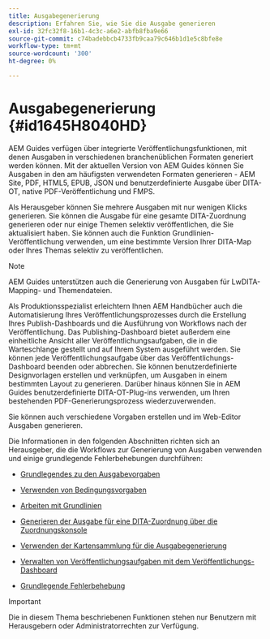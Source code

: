 ```yaml
---
title: Ausgabegenerierung
description: Erfahren Sie, wie Sie die Ausgabe generieren
exl-id: 32fc32f8-16b1-4c3c-a6e2-abfb8fba9e66
source-git-commit: c74badebbcb4733fb9caa79c646b1d1e5c8bfe8e
workflow-type: tm+mt
source-wordcount: '300'
ht-degree: 0%

---
```


# Ausgabegenerierung {#id1645H8040HD}

AEM Guides verfügen über integrierte Veröffentlichungsfunktionen, mit denen Ausgaben in verschiedenen branchenüblichen Formaten generiert werden können. Mit der aktuellen Version von AEM Guides können Sie Ausgaben in den am häufigsten verwendeten Formaten generieren - AEM Site, PDF, HTML5, EPUB, JSON und benutzerdefinierte Ausgabe über DITA-OT, native PDF-Veröffentlichung und FMPS.

Als Herausgeber können Sie mehrere Ausgaben mit nur wenigen Klicks generieren. Sie können die Ausgabe für eine gesamte DITA-Zuordnung generieren oder nur einige Themen selektiv veröffentlichen, die Sie aktualisiert haben. Sie können auch die Funktion Grundlinien-Veröffentlichung verwenden, um eine bestimmte Version Ihrer DITA-Map oder Ihres Themas selektiv zu veröffentlichen.

>[!NOTE]
>
> AEM Guides unterstützen auch die Generierung von Ausgaben für LwDITA-Mapping- und Themendateien.

Als Produktionsspezialist erleichtern Ihnen AEM Handbücher auch die Automatisierung Ihres Veröffentlichungsprozesses durch die Erstellung Ihres Publish-Dashboards und die Ausführung von Workflows nach der Veröffentlichung. Das Publishing-Dashboard bietet außerdem eine einheitliche Ansicht aller Veröffentlichungsaufgaben, die in die Warteschlange gestellt und auf Ihrem System ausgeführt werden. Sie können jede Veröffentlichungsaufgabe über das Veröffentlichungs-Dashboard beenden oder abbrechen. Sie können benutzerdefinierte Designvorlagen erstellen und verknüpfen, um Ausgaben in einem bestimmten Layout zu generieren. Darüber hinaus können Sie in AEM Guides benutzerdefinierte DITA-OT-Plug-ins verwenden, um Ihren bestehenden PDF-Generierungsprozess wiederzuverwenden.

Sie können auch verschiedene Vorgaben erstellen und im Web-Editor Ausgaben generieren.

Die Informationen in den folgenden Abschnitten richten sich an Herausgeber, die die Workflows zur Generierung von Ausgaben verwenden und einige grundlegende Fehlerbehebungen durchführen:

- [Grundlegendes zu den Ausgabevorgaben](generate-output-understand-presets.md#)

- [Verwenden von Bedingungsvorgaben](generate-output-use-condition-presets.md#)

- [Arbeiten mit Grundlinien](generate-output-use-baseline-for-publishing.md#)

- [Generieren der Ausgabe für eine DITA-Zuordnung über die Zuordnungskonsole](generate-output-for-a-dita-map.md#)

- [Verwenden der Kartensammlung für die Ausgabegenerierung](generate-output-use-map-collection-output-generation.md#)

- [Verwalten von Veröffentlichungsaufgaben mit dem Veröffentlichungs-Dashboard](generate-output-publish-dashboard.md#)

- [Grundlegende Fehlerbehebung](generate-output-basic-troubleshooting.md#)


>[!IMPORTANT]
>
> Die in diesem Thema beschriebenen Funktionen stehen nur Benutzern mit Herausgebern oder Administratorrechten zur Verfügung.

